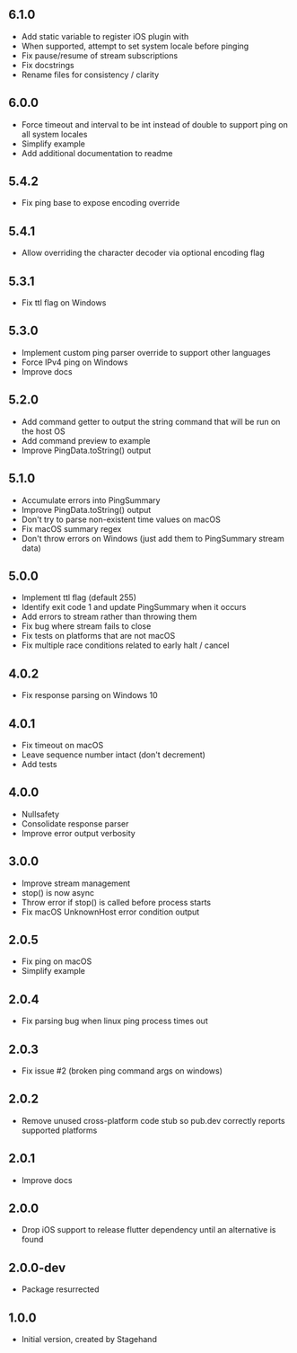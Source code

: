 ## 6.1.0

- Add static variable to register iOS plugin with
- When supported, attempt to set system locale before pinging
- Fix pause/resume of stream subscriptions
- Fix docstrings
- Rename files for consistency / clarity

## 6.0.0

- Force timeout and interval to be int instead of double to support ping on all system locales
- Simplify example
- Add additional documentation to readme

## 5.4.2

- Fix ping base to expose encoding override

## 5.4.1

- Allow overriding the character decoder via optional encoding flag

## 5.3.1

- Fix ttl flag on Windows

## 5.3.0

- Implement custom ping parser override to support other languages
- Force IPv4 ping on Windows
- Improve docs

## 5.2.0

- Add command getter to output the string command that will be run on the host OS
- Add command preview to example
- Improve PingData.toString() output

## 5.1.0

- Accumulate errors into PingSummary
- Improve PingData.toString() output
- Don't try to parse non-existent time values on macOS
- Fix macOS summary regex
- Don't throw errors on Windows (just add them to PingSummary stream data)

## 5.0.0

- Implement ttl flag (default 255)
- Identify exit code 1 and update PingSummary when it occurs
- Add errors to stream rather than throwing them
- Fix bug where stream fails to close
- Fix tests on platforms that are not macOS
- Fix multiple race conditions related to early halt / cancel

## 4.0.2

- Fix response parsing on Windows 10

## 4.0.1

- Fix timeout on macOS
- Leave sequence number intact (don't decrement)
- Add tests

## 4.0.0

- Nullsafety
- Consolidate response parser
- Improve error output verbosity

## 3.0.0

- Improve stream management
- stop() is now async
- Throw error if stop() is called before process starts
- Fix macOS UnknownHost error condition output

## 2.0.5

- Fix ping on macOS
- Simplify example

## 2.0.4

- Fix parsing bug when linux ping process times out

## 2.0.3

- Fix issue #2 (broken ping command args on windows)

## 2.0.2

- Remove unused cross-platform code stub so pub.dev correctly reports supported platforms

## 2.0.1

- Improve docs

## 2.0.0

- Drop iOS support to release flutter dependency until an alternative is found

## 2.0.0-dev

- Package resurrected

## 1.0.0

- Initial version, created by Stagehand
